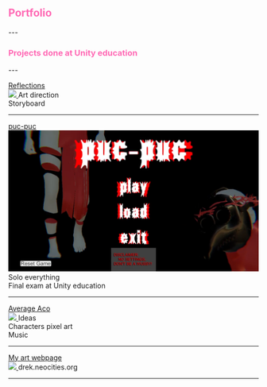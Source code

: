 <h2 style="color:HotPink">Portfolio</h2>
---

<h3 style="color:HotPink">Projects done at Unity education</h3>
---

[Reflections](https://imt-rexx.itch.io/reflections)<br>
<a href="https://imt-rexx.itch.io/reflections">
<img src="https://img.itch.zone/aW1nLzgwNjM1MjIucG5n/original/tpLy3u.png"/>
</a>
Art direction<br>
Storyboard<br>

---

[puc-puc](https://milojko-overdrajv.itch.io/puc-puc)<br>
<a href="https://milojko-overdrajv.itch.io/puc-puc">
<img src="https://raw.githubusercontent.com/Trash-o-ljub/trash-o-ljub.github.io/master/images/puc%20puc%20slika.png"/>
</a>
Solo everything<br>
Final exam at Unity education<br>

---

[Average Aco](https://callmetoots.itch.io/average-aco)<br>
<a href="https://callmetoots.itch.io/average-aco">
<img src="https://img.itch.zone/aW1nLzc2MzE2NTkucG5n/original/BZN7se.png"/>
</a>
Ideas<br>
Characters pixel art<br>
Music<br>

---

[My art webpage](https://drek.neocities.org/)<br>
<a href="https://drek.neocities.org/">
<img src="https://upload.wikimedia.org/wikipedia/commons/b/be/Bliss_location%2C_Sonoma_Valley_in_2006.jpg"/>
</a>
drek.neocities.org<br>

---
